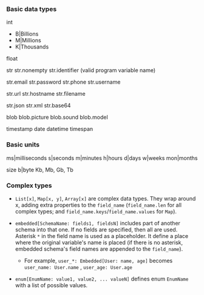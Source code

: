 ### Basic data types

int
- B|Billions
- M|Millions
- K|Thousands

float

str
str.nonempty
str.identifier (valid program variable name)

str.email
str.password
str.phone
str.username

str.url
str.hostname
str.filename

str.json
str.xml
str.base64

blob
blob.picture
blob.sound
blob.model


timestamp
date
datetime
timespan

### Basic units

ms|milliseconds
s|seconds
m|minutes
h|hours
d|days
w|weeks
mon|months

size
b|byte
Kb, Mb, Gb, Tb 

### Complex types

- `List[x]`, `Map[x, y]`, `Array[x]` are complex data types. They wrap around x, adding extra properties to the `field_name`
(`field_name.len` for all complex types; and `field_name.keys`/`field_name.values` for `Map`).

- `embedded[SchemaName: fields1, fieldsN]` includes part of another schema into that one. 
If no fields are specified, then all are used. Asterisk `*` in the field name is used as a placeholder. 
It define a place where the original variable's name is placed 
(if there is no asterisk, embedded schema's field names are appended to the `field_name`).
  - For example, 
`user_*: Embedded[User: name, age]` becomes `user_name: User.name` , `user_age: User.age`

- `enum[EnumName: value1, value2, ... valueN]` defines enum `EnumName` with a list of possible values.
